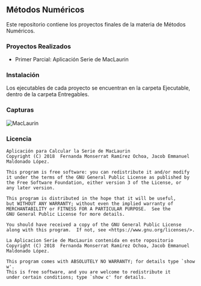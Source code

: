 ## Métodos Numéricos

Este repositorio contiene los proyectos finales de la materia de Métodos Numéricos.

### Proyectos Realizados

* Primer Parcial: Aplicación Serie de MacLaurin

### Instalación

Los ejecutables de cada proyecto se encuentran en la carpeta Ejecutable, dentro de la carpeta Entregables.

### Capturas
![MacLaurin](https://i.makeagif.com/media/2-27-2018/8wB1af.gif)

### Licencia

    Aplicación para Calcular la Serie de MacLaurin
    Copyright (C) 2018  Fernanda Monserrat Ramírez Ochoa, Jacob Emmanuel Maldonado López.

    This program is free software: you can redistribute it and/or modify
    it under the terms of the GNU General Public License as published by
    the Free Software Foundation, either version 3 of the License, or
    any later version.

    This program is distributed in the hope that it will be useful,
    but WITHOUT ANY WARRANTY; without even the implied warranty of
    MERCHANTABILITY or FITNESS FOR A PARTICULAR PURPOSE.  See the
    GNU General Public License for more details.

    You should have received a copy of the GNU General Public License
    along with this program.  If not, see <https://www.gnu.org/licenses/>.

    La Aplicacion Serie de MacLaurin contenida en este ropositorio Copyright (C) 2018  Fernanda Monserrat Ramírez Ochoa, Jacob Emmanuel Maldonado López.

    This program comes with ABSOLUTELY NO WARRANTY; for details type `show w'.
    This is free software, and you are welcome to redistribute it
    under certain conditions; type `show c' for details.
